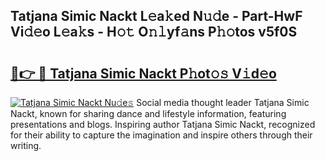 ## Tatjana Simic Nackt L𝚎a𝚔ed N𝚞𝚍e - Part-HwF Vi𝚍𝚎o L𝚎a𝚔s - H𝚘𝚝 O𝚗𝚕yf𝚊ns P𝚑𝚘tos v5f0S

# <h2><a href="http://kf1tljz.oniu.top/?m=Tatjana+Simic+Nackt">🔗👉 🔴 Tatjana Simic Nackt P𝚑ot𝚘𝚜 V𝚒d𝚎o</a></h2>

[![Tatjana Simic Nackt Nu𝚍e𝚜](https://i.imgur.com/0qMVB7G.gif)](http://kf1tljz.oniu.top/?m=Tatjana+Simic+Nackt)
Social media thought leader Tatjana Simic Nackt, known for sharing dance and lifestyle information, featuring presentations and blogs. Inspiring author Tatjana Simic Nackt, recognized for their ability to capture the imagination and inspire others through their writing.  
